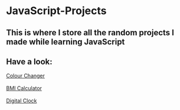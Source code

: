 # JavaScript-Projects
## This is where I store all the random projects I made while learning JavaScript

## Have a look:
[Colour Changer](https://parul-sharma16.github.io/JavaScript-Projects/ColourChanger/)<br><br>
[BMI Calculator](https://parul-sharma16.github.io/JavaScript-Projects/BMI/)<br><br>
[Digital Clock](https://parul-sharma16.github.io/JavaScript-Projects/DigitalClock/)
